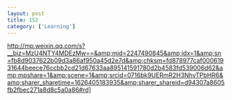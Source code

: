 ```yaml
---
layout: post
title: 152
category: ['Learning']
---
```


http://mp.weixin.qq.com/s?__biz=MzU4NTY4MDEzMw==&amp;mid=2247490845&amp;idx=1&amp;sn=fb8d9037622b09d3a86af950a45d2e7d&amp;chksm=fd878977caf00061931644beece76ccbb2cd21d67633aa895141591780d2b4583fd539006d62&amp;mpshare=1&amp;scene=1&amp;srcid=0716bk9UERmR2H3NhvTPbHR6&amp;sharer_sharetime=1626405183935&amp;sharer_shareid=d94307a8605fb2fbec271a8d8c5a0a86#rd]


